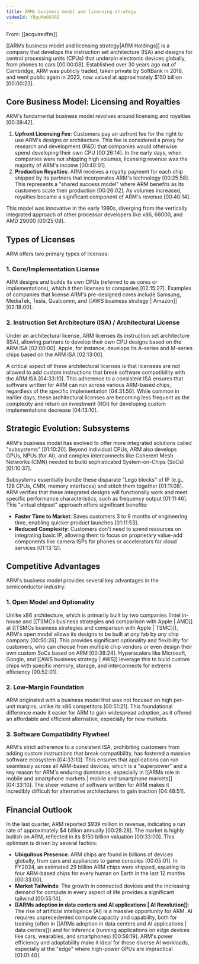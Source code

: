 ```yaml
---
title: ARMs business model and licensing strategy
videoId: Y8guMe665RE
---
```


From: [[acquiredfm]] <br/> 

[[ARMs business model and licensing strategy|ARM Holdings]] is a company that develops the instruction set architecture (ISA) and designs for central processing units (CPUs) that underpin electronic devices globally, from phones to cars <a class="yt-timestamp" data-t="00:00:08">[00:00:08]</a>. Established over 30 years ago out of Cambridge, ARM was publicly traded, taken private by SoftBank in 2016, and went public again in 2023, now valued at approximately $150 billion <a class="yt-timestamp" data-t="00:00:23">[00:00:23]</a>.

## Core Business Model: Licensing and Royalties
ARM's fundamental business model revolves around licensing and royalties <a class="yt-timestamp" data-t="00:39:42">[00:39:42]</a>.
1.  **Upfront Licensing Fee**: Customers pay an upfront fee for the right to use ARM's designs or architecture. This fee is considered a proxy for research and development (R&D) that companies would otherwise spend developing their own CPU <a class="yt-timestamp" data-t="00:26:14">[00:26:14]</a>. In the early days, when companies were not shipping high volumes, licensing revenue was the majority of ARM's income <a class="yt-timestamp" data-t="00:40:01">[00:40:01]</a>.
2.  **Production Royalties**: ARM receives a royalty payment for each chip shipped by its partners that incorporates ARM's technology <a class="yt-timestamp" data-t="00:25:58">[00:25:58]</a>. This represents a "shared success model" where ARM benefits as its customers scale their production <a class="yt-timestamp" data-t="00:26:02">[00:26:02]</a>. As volumes increased, royalties became a significant component of ARM's revenue <a class="yt-timestamp" data-t="00:40:14">[00:40:14]</a>.

This model was innovative in the early 1990s, diverging from the vertically integrated approach of other processor developers like x86, 68000, and AMD 29000 <a class="yt-timestamp" data-t="00:25:09">[00:25:09]</a>.

## Types of Licenses

ARM offers two primary types of licenses:

### 1. Core/Implementation License
ARM designs and builds its own CPUs (referred to as cores or implementations), which it then licenses to companies <a class="yt-timestamp" data-t="02:15:27">[02:15:27]</a>. Examples of companies that license ARM's pre-designed cores include Samsung, MediaTek, Tesla, Qualcomm, and [[AWS business strategy | Amazon]] <a class="yt-timestamp" data-t="02:18:00">[02:18:00]</a>.

### 2. Instruction Set Architecture (ISA) / Architectural License
Under an architectural license, ARM licenses its instruction set architecture (ISA), allowing partners to develop their *own* CPU designs based on the ARM ISA <a class="yt-timestamp" data-t="02:00:00">[02:00:00]</a>. Apple, for instance, develops its A-series and M-series chips based on the ARM ISA <a class="yt-timestamp" data-t="02:13:00">[02:13:00]</a>.

A critical aspect of these architectural licenses is that licensees are *not* allowed to add custom instructions that break software compatibility with the ARM ISA <a class="yt-timestamp" data-t="04:33:10">[04:33:10]</a>. This adherence to a consistent ISA ensures that software written for ARM can run across various ARM-based chips, regardless of the specific implementation <a class="yt-timestamp" data-t="04:31:50">[04:31:50]</a>. While common in earlier days, these architectural licenses are becoming less frequent as the complexity and return on investment (ROI) for developing custom implementations decrease <a class="yt-timestamp" data-t="04:13:10">[04:13:10]</a>.

## Strategic Evolution: Subsystems
ARM's business model has evolved to offer more integrated solutions called "subsystems" <a class="yt-timestamp" data-t="01:10:20">[01:10:20]</a>. Beyond individual CPUs, ARM also develops GPUs, NPUs (for AI), and complex interconnects like Coherent Mesh Networks (CMN) needed to build sophisticated System-on-Chips (SoCs) <a class="yt-timestamp" data-t="01:10:37">[01:10:37]</a>.

Subsystems essentially bundle these disparate "Lego blocks" of IP (e.g., 128 CPUs, CMN, memory interfaces) and stitch them together <a class="yt-timestamp" data-t="01:11:08">[01:11:08]</a>. ARM verifies that these integrated designs will functionally work and meet specific performance characteristics, such as frequency output <a class="yt-timestamp" data-t="01:11:46">[01:11:46]</a>. This "virtual chipset" approach offers significant benefits:
*   **Faster Time to Market**: Saves customers 3 to 9 months of engineering time, enabling quicker product launches <a class="yt-timestamp" data-t="01:11:53">[01:11:53]</a>.
*   **Reduced Complexity**: Customers don't need to spend resources on integrating basic IP, allowing them to focus on proprietary value-add components like camera ISPs for phones or accelerators for cloud services <a class="yt-timestamp" data-t="01:13:12">[01:13:12]</a>.

## Competitive Advantages
ARM's business model provides several key advantages in the semiconductor industry:

### 1. Open Model and Optionality
Unlike x86 architecture, which is primarily built by two companies (Intel in-house and [[TSMCs business strategies and comparison with Apple | AMD]] at [[TSMCs business strategies and comparison with Apple | TSMC]]), ARM's open model allows its designs to be built at *any* fab by *any* chip company <a class="yt-timestamp" data-t="00:50:26">[00:50:26]</a>. This provides significant optionality and flexibility for customers, who can choose from multiple chip vendors or even design their own custom SoCs based on ARM <a class="yt-timestamp" data-t="00:38:24">[00:38:24]</a>. Hyperscalers like Microsoft, Google, and [[AWS business strategy | AWS]] leverage this to build custom chips with specific memory, storage, and interconnects for extreme efficiency <a class="yt-timestamp" data-t="00:52:01">[00:52:01]</a>.

### 2. Low-Margin Foundation
ARM originated with a business model that was not focused on high per-unit margins, unlike its x86 competitors <a class="yt-timestamp" data-t="00:51:21">[00:51:21]</a>. This foundational difference made it easier for ARM to gain widespread adoption, as it offered an affordable and efficient alternative, especially for new markets.

### 3. Software Compatibility Flywheel
ARM's strict adherence to a consistent ISA, prohibiting customers from adding custom instructions that break compatibility, has fostered a massive software ecosystem <a class="yt-timestamp" data-t="04:33:10">[04:33:10]</a>. This ensures that applications can run seamlessly across all ARM-based devices, which is a "superpower" and a key reason for ARM's enduring dominance, especially in [[ARMs role in mobile and smartphone markets | mobile and smartphone markets]] <a class="yt-timestamp" data-t="04:33:10">[04:33:10]</a>. The sheer volume of software written for ARM makes it incredibly difficult for alternative architectures to gain traction <a class="yt-timestamp" data-t="04:48:51">[04:48:51]</a>.

## Financial Outlook
In the last quarter, ARM reported $939 million in revenue, indicating a run rate of approximately $4 billion annually <a class="yt-timestamp" data-t="00:28:28">[00:28:28]</a>. The market is highly bullish on ARM, reflected in its $150 billion valuation <a class="yt-timestamp" data-t="00:33:00">[00:33:00]</a>. This optimism is driven by several factors:
*   **Ubiquitous Presence**: ARM chips are found in billions of devices globally, from cars and appliances to game consoles <a class="yt-timestamp" data-t="00:05:01">[00:05:01]</a>. In FY2024, an estimated 29 billion ARM chips were shipped, equating to four ARM-based chips for every human on Earth in the last 12 months <a class="yt-timestamp" data-t="00:33:00">[00:33:00]</a>.
*   **Market Tailwinds**: The growth in connected devices and the increasing demand for compute in every aspect of life provides a significant tailwind <a class="yt-timestamp" data-t="00:55:14">[00:55:14]</a>.
*   **[[ARMs adoption in data centers and AI applications | AI Revolution]]**: The rise of artificial intelligence (AI) is a massive opportunity for ARM. AI requires unprecedented compute capacity and capability, both for training (often in [[ARMs adoption in data centers and AI applications | data centers]]) and for inference (running applications on edge devices like cars, wearables, and smartphones) <a class="yt-timestamp" data-t="00:56:19">[00:56:19]</a>. ARM's power efficiency and adaptability make it ideal for these diverse AI workloads, especially at the "edge" where high-power GPUs are impractical <a class="yt-timestamp" data-t="01:01:40">[01:01:40]</a>.